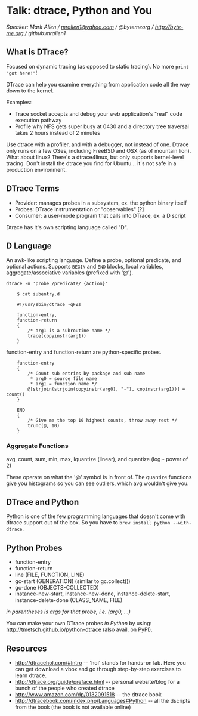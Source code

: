 # Talk: dtrace, Python and You
_Speaker: Mark Allen / mrallen1@yahoo.com / @bytemeorg / http://byte-me.org / github:mrallen1_

## What is DTrace?

Focused on dynamic tracing (as opposed to static tracing). No more `print "got here!"`!

DTrace can help you examine everything from application code all the way down to the kernel.

Examples:

- Trace socket accepts and debug your web application's "real" code execution pathway
- Profile why NFS gets super busy at 0430 and a directory tree traversal takes 2 hours instead of 2 minutes

Use dtrace with a profiler, and with a debugger, not instead of one. Dtrace only runs on a few OSes, including FreeBSD and OSX (as of mountain lion). What about linux? There's a dtrace4linux, but only supports kernel-level tracing. Don't install the dtrace you find for Ubuntu… it's not safe in a production environment.

## DTrace Terms

- Provider: manages probes in a subsystem, ex. the python binary itself
- Probes: DTrace instrumentation or "observables" [?]
- Consumer: a user-mode program that calls into DTrace, ex. a D script

Dtrace has it's own scripting language called "D".

## D Language

An awk-like scripting language. Define a probe, optional predicate, and optional actions. Supports `BEGIN` and `END` blocks, local variables, aggregate/associative variables (prefixed with '@').

`dtrace -n 'probe /predicate/ {action}'`

```
    $ cat subentry.d
    
    #!/usr/sbin/dtrace -qFZs
    
    function-entry,
    function-return
    {
        /* arg1 is a subroutine name */
        trace(copyinstr(arg1))
    }
```

function-entry and function-return are python-specific probes.

```
    function-entry
    {
        /* Count sub entries by package and sub name
         * arg0 = source file name
         * arg1 = function name */
        @[strjoin(strjoin(copyinstr(arg0), "-"), copinstr(arg1))] = count()
    }
    
    END
    {
        /* Give me the top 10 highest counts, throw away rest */
        trunc(@, 10)
    }
```

### Aggregate Functions

avg, count, sum, min, max, lquantize (linear), and quantize (log - power of 2)

These operate on what the '@' symbol is in front of. The quantize functions give you histograms so you can see outliers, which avg wouldn't give you.

## DTrace and Python

Python is one of the few programming languages that doesn't come with dtrace support out of the box. So you have to `brew install python --with-dtrace`.

## Python Probes

- function-entry
- function-return
- line (FILE, FUNCTION, LINE)
- gc-start (GENERATION) (similar to gc.collect())
- gc-done (OBJECTS-COLLECTED)
- instance-new-start, 
  instance-new-done, 
  instance-delete-start, 
  instance-delete-done (CLASS_NAME, FILE)
  
_in parentheses is args for that probe, i.e. (arg0, …)_

You can make your own DTrace probes _in Python_ by using: http://tmetsch.github.io/python-dtrace (also avail. on PyPI).

## Resources

- http://dtracehol.com/#Intro -- 'hol' stands for hands-on lab. Here you can get download a vbox and go through step-by-step exercises to learn dtrace.
- http://dtrace.org/guide/preface.html -- personal website/blog for a bunch of the people who created dtrace
- http://www.amazon.com/dp/0132091518 -- the dtrace book
- http://dtracebook.com/index.php/Languages#Python -- all the dscripts from the book (the book is not available online)
